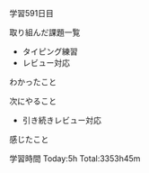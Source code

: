学習591日目

取り組んだ課題一覧

- タイピング練習
- レビュー対応


わかったこと

次にやること

- 引き続きレビュー対応


感じたこと

学習時間 Today:5h Total:3353h45m